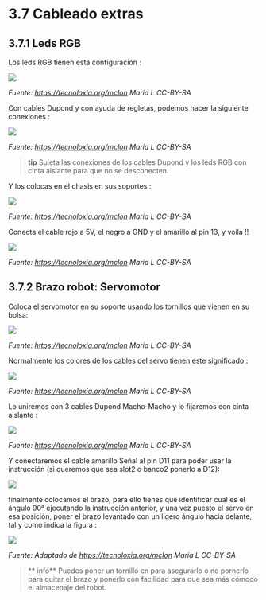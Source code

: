 # 3.7 Cableado extras

## 3.7.1 Leds RGB

 Los leds RGB tienen esta configuración :

 ![](/assets/ledsRGB.jpg)

 _Fuente: https://tecnoloxia.org/mclon Maria L CC-BY-SA_

 Con cables Dupond y con ayuda de regletas, podemos hacer la siguiente conexiones :

 ![](/assets/conexionesRGB.jpg)

 _Fuente: https://tecnoloxia.org/mclon Maria L CC-BY-SA_

 >**tip** Sujeta las conexiones de los cables Dupond y los leds RGB con cinta aislante para que no se desconecten.

 Y los colocas en el chasis en sus soportes :

 ![](/assets/chasisRGB.jpg)

 _Fuente: https://tecnoloxia.org/mclon Maria L CC-BY-SA_

 Conecta el cable rojo a 5V, el negro a GND y el amarillo al pin 13, y voila !!

 ![](/assets/RGB_neopixel6-768x576.jpg)

 _Fuente: https://tecnoloxia.org/mclon Maria L CC-BY-SA_

 ## 3.7.2 Brazo robot: Servomotor

 Coloca el servomotor en su soporte usando los tornillos que vienen en su bolsa:

 ![](/assets/servoSoporte1-768x576.jpg)

  _Fuente: https://tecnoloxia.org/mclon Maria L CC-BY-SA_

Normalmente los colores de los cables del servo tienen este significado :

![](/assets/servo_cables.jpg)

  _Fuente: https://tecnoloxia.org/mclon Maria L CC-BY-SA_

Lo uniremos con 3 cables Dupond Macho-Macho y lo fijaremos con cinta aislante :

![](/assets/servoCables.jpg)

  _Fuente: https://tecnoloxia.org/mclon Maria L CC-BY-SA_

Y conectaremos el cable amarillo Señal al pin D11 para poder usar la instrucción (si queremos que sea slot2 o banco2 ponerlo a D12):

![](/assets/instruccionservo.jpg)

finalmente colocamos el brazo, para ello tienes que identificar cual es el ángulo 90ª ejecutando la instrucción anterior, y una vez puesto el servo en esa posición, poner el brazo levantado con un ligero ángulo hacia delante, tal y como indica la figura :

![](/assets/brazo.jpg)

_Fuente: Adaptado de https://tecnoloxia.org/mclon Maria L CC-BY-SA_

>** info** Puedes poner un tornillo en para asegurarlo o no pornerlo para quitar el brazo y ponerlo con facilidad para que sea más cómodo el almacenaje del robot.
